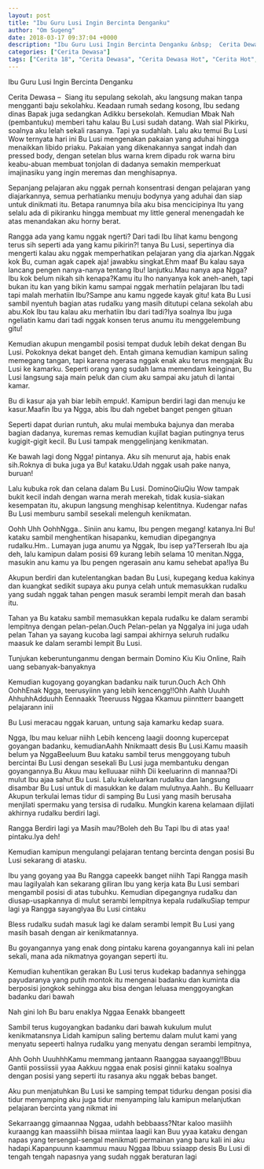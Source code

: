 ```yaml
---
layout: post
title: "Ibu Guru Lusi Ingin Bercinta Denganku"
author: "Om Sugeng"
date: 2018-03-17 09:37:04 +0000
description: "Ibu Guru Lusi Ingin Bercinta Denganku &nbsp;  Cerita Dewasa &#8211;\u00a0 Siang itu sepulang sekolah, aku langsung makan tanpa mengganti baju sekolahku. Keadaan rumah sedang kosong, Ibu sedang dinas Bapak..."
categories: ["Cerita Dewasa"]
tags: ["Cerita 18", "Cerita Dewasa", "Cerita Dewasa Hot", "Cerita Hot", "Cerita Ngentot", "Cerita Panas"]
---
```


Ibu Guru Lusi Ingin Bercinta Denganku
&nbsp;

Cerita Dewasa &#8211;  Siang itu sepulang sekolah, aku langsung makan tanpa mengganti baju sekolahku. Keadaan rumah sedang kosong, Ibu sedang dinas Bapak juga sedangkan Adikku bersekolah. Kemudian Mbak Nah (pembantuku) memberi tahu kalau Bu Lusi sudah datang. Wah sial Pikirku, soalnya aku lelah sekali rasanya. Tapi ya sudahlah. Lalu aku temui Bu Lusi Wow ternyata hari ini Bu Lusi mengenakan pakaian yang aduhai hingga menaikkan libido priaku. Pakaian yang dikenakannya sangat indah dan pressed body, dengan setelan blus warna krem dipadu rok warna biru keabu-abuan membuat tonjolan di dadanya semakin memperkuat imajinasiku yang ingin meremas dan menghisapnya.

Sepanjang pelajaran aku nggak pernah konsentrasi dengan pelajaran yang diajarkannya, semua perhatianku menuju bodynya yang aduhai dan siap untuk dinikmati itu. Betapa ranumnya bila aku bisa mencicipinya Itu yang selalu ada di pikiranku hingga membuat my little general menengadah ke atas menandakan aku horny berat.

Rangga ada yang kamu nggak ngerti? Dari tadi Ibu lihat kamu bengong terus sih seperti ada yang kamu pikirin?! tanya Bu Lusi, sepertinya dia mengerti kalau aku nggak memperhatikan pelajaran yang dia ajarkan.Nggak kok Bu, cuman agak capek aja! jawabku singkat.Ehm maaf Bu kalau saya lancang pengen nanya-nanya tentang Ibu! lanjutku.Mau nanya apa Ngga?Ibu kok belum nikah sih kenapa?Kamu itu lho nanyanya kok aneh-aneh, tapi bukan itu kan yang bikin kamu sampai nggak merhatiin pelajaran Ibu tadi tapi malah merhatiin Ibu?Sampe anu kamu nggede kayak gitu! kata Bu Lusi sambil nyentuh bagian atas rudalku yang masih ditutupi celana sekolah abu abu.Kok Ibu tau kalau aku merhatiin Ibu dari tadi?Iya soalnya Ibu juga ngeliatin kamu dari tadi nggak konsen terus anumu itu menggelembung gitu!

Kemudian akupun mengambil posisi tempat duduk lebih dekat dengan Bu Lusi. Pokoknya dekat banget deh. Entah gimana kemudian kamipun saling memegang tangan, tapi karena ngerasa nggak enak aku terus mengajak Bu Lusi ke kamarku. Seperti orang yang sudah lama memendam keinginan, Bu Lusi langsung saja main peluk dan cium aku sampai aku jatuh di lantai kamar.

Bu di kasur aja yah biar lebih empuk!. Kamipun berdiri lagi dan menuju ke kasur.Maafin Ibu ya Ngga, abis Ibu dah ngebet banget pengen gituan

Seperti dapat durian runtuh, aku mulai membuka bajunya dan meraba bagian dadanya, kuremas remas kemudian kujilat bagian putingnya terus kugigit-gigit kecil. Bu Lusi tampak menggelinjang kenikmatan.

Ke bawah lagi dong Ngga! pintanya. Aku sih menurut aja, habis enak sih.Roknya di buka juga ya Bu! kataku.Udah nggak usah pake nanya, buruan!

Lalu kubuka rok dan celana dalam Bu Lusi. DominoQiuQiu Wow tampak bukit kecil indah dengan warna merah merekah, tidak kusia-siakan kesempatan itu, akupun langsung menghisap kelentitnya. Kudengar nafas Bu Lusi memburu sambil sesekali melenguh kenikmatan.

Oohh Uhh OohhNgga.. Siniin anu kamu, Ibu pengen megang! katanya.Ini Bu! kataku sambil menghentikan hisapanku, kemudian dipegangnya rudalku.Hm.. Lumayan juga anumu ya Nggak, Ibu isep ya?Terserah Ibu aja deh, lalu kamipun dalam posisi 69 kurang lebih selama 10 menitan.Ngga, masukin anu kamu ya Ibu pengen ngerasain anu kamu sehebat apa!Iya Bu

Akupun berdiri dan kutelentangkan badan Bu Lusi, kupegang kedua kakinya dan kuangkat sedikit supaya aku punya celah untuk memasukkan rudalku yang sudah nggak tahan pengen masuk serambi lempit merah dan basah itu.

Tahan ya Bu kataku sambil memasukkan kepala rudalku ke dalam serambi lempitnya dengan pelan-pelan.Ouch Pelan-pelan ya NggaIya ini juga udah pelan Tahan ya sayang kucoba lagi sampai akhirnya seluruh rudalku maasuk ke dalam serambi lempit Bu Lusi.

Tunjukan keberuntunganmu dengan bermain Domino Kiu Kiu Online, Raih uang sebanyak-banyaknya

Kemudian kugoyang goyangkan badanku naik turun.Ouch Ach Ohh OohhEnak Ngga, teerusyiinn yang lebih kencengg!!Ohh Aahh Uuuhh AhhuhhAdduuhh Eennaakk Tteeruuss Nggaa Kkamuu piinntterr baangett pelajarann inii

Bu Lusi meracau nggak karuan, untung saja kamarku kedap suara.

Ngga, Ibu mau keluar niihh Lebih kenceng laagii doonng kupercepat goyangan badanku, kemudianAahh Nnikmaatt desis Bu Lusi.Kamu maasih belum ya NggaBeeluum Buu kataku sambil terus menggoyang tubuh bercintai Bu Lusi dengan sesekali Bu Lusi juga membantuku dengan goyangannya.Bu Akuu mau kelluuaar niihh Dii keeluarinn di mannaa?Di mulut Ibu ajaa sahut Bu Lusi. Lalu kukeluarkan rudalku dan langsung disambar Bu Lusi untuk di masukkan ke dalam mulutnya.Aahh.. Bu Kelluaarr Akupun terkulai lemas tidur di samping Bu Lusi yang masih berusaha menjilati spermaku yang tersisa di rudalku. Mungkin karena kelamaan dijilati akhirnya rudalku berdiri lagi.

Rangga Berdiri lagi ya Masih mau?Boleh deh Bu Tapi Ibu di atas yaa! pintaku.Iya deh!

Kemudian kamipun mengulangi pelajaran tentang bercinta dengan posisi Bu Lusi sekarang di atasku.

Ibu yang goyang yaa Bu Rangga capeekk banget niihh Tapi Rangga masih mau lagiIyalah kan sekarang giliran Ibu yang kerja kata Bu Lusi sembari mengambil posisi di atas tubuhku. Kemudian dipegangnya rudalku dan diusap-usapkannya di mulut serambi lempitnya kepala rudalkuSiap tempur lagi ya Rangga sayangIyaa Bu Lusi cintaku

Bless rudalku sudah masuk lagi ke dalam serambi lempit Bu Lusi yang masih basah dengan air kenikmatannya.

Bu goyangannya yang enak dong pintaku karena goyangannya kali ini pelan sekali, mana ada nikmatnya goyangan seperti itu.

Kemudian kuhentikan gerakan Bu Lusi terus kudekap badannya sehingga payudaranya yang putih montok itu mengenai badanku dan kuminta dia berposisi jongkok sehingga aku bisa dengan leluasa menggoyangkan badanku dari bawah

Nah gini loh Bu baru enakIya Nggaa Eenakk bbangeett

Sambil terus kugoyangkan badanku dari bawah kukulum mulut kenikmatansnya Lidah kamipun saling bertemu dalam mulut kami yang menyatu sepeerti halnya rudalku yang menyatu dengan serambi lempitnya,

Ahh Oohh UuuhhhKamu memmang jantaann Raanggaa sayaangg!!Bbuu Gantii possiissii yyaa Aakkuu nggaa enak posisi ginnii kataku soalnya dengan posisi yang seperti itu rasanya aku nggak bebas banget.

Aku pun menjatuhkan Bu Lusi ke samping tempat tidurku dengan posisi dia tidur menyamping aku juga tidur menyamping lalu kamipun melanjutkan pelajaran bercinta yang nikmat ini

Sekarraangg gimaannaa Nggaa, udahh bebbaass?Ntar kaloo masiihh kuraangg kan maassiihh biisaa miintaa laagii kan Buu yyaa kataku dengan napas yang tersengal-sengal menikmati permainan yang baru kali ini aku hadapi.Kapanpuunn kaammuu mauu Nggaa Ibbuu ssiaapp desis Bu Lusi di tengah tengah napasnya yang sudah nggak beraturan lagi